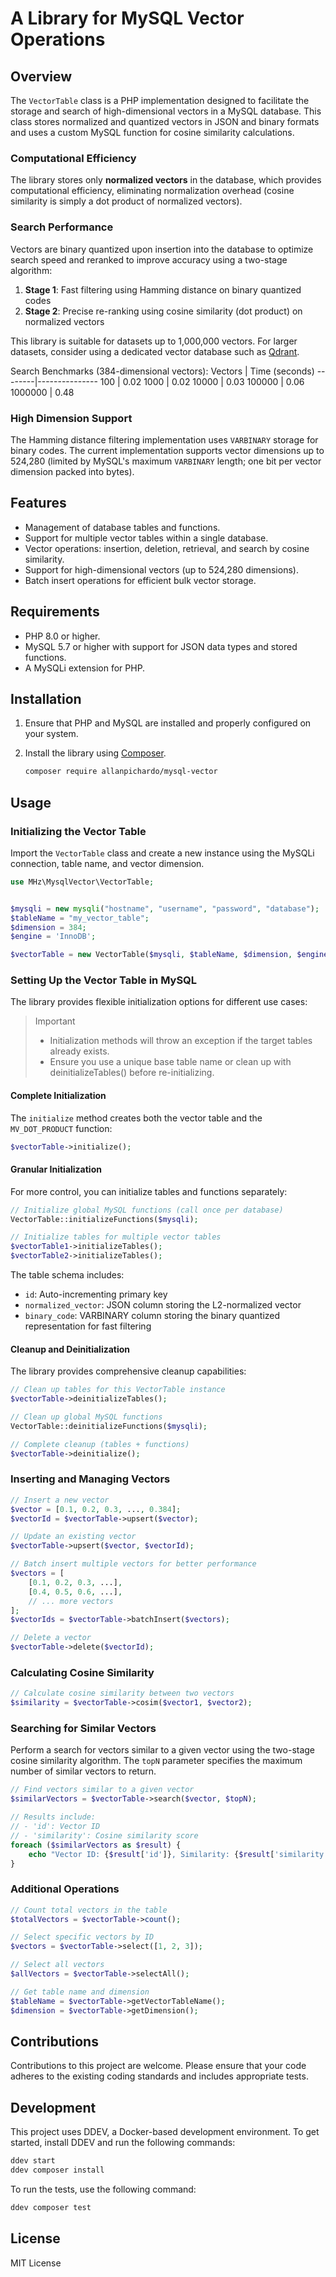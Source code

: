 # A Library for MySQL Vector Operations

## Overview
The `VectorTable` class is a PHP implementation designed to facilitate the storage and search of high-dimensional vectors in a MySQL database. This class stores normalized and quantized vectors in JSON and binary formats and uses a custom MySQL function for cosine similarity calculations.

### Computational Efficiency
The library stores only **normalized vectors** in the database, which provides computational efficiency, eliminating normalization overhead (cosine similarity is simply a dot product of normalized vectors).

### Search Performance
Vectors are binary quantized upon insertion into the database to optimize search speed and reranked to improve accuracy using a two-stage algorithm:
1. **Stage 1**: Fast filtering using Hamming distance on binary quantized codes
2. **Stage 2**: Precise re-ranking using cosine similarity (dot product) on normalized vectors

This library is suitable for datasets up to 1,000,000 vectors. For larger datasets, consider using a dedicated vector database such as [Qdrant](https://qdrant.tech/).

Search Benchmarks (384-dimensional vectors):
Vectors | Time (seconds)
--------|---------------
100     | 0.02
1000    | 0.02
10000   | 0.03
100000  | 0.06
1000000 | 0.48

### High Dimension Support
The Hamming distance filtering implementation uses `VARBINARY` storage for binary codes. The current implementation supports vector dimensions up to 524,280 (limited by MySQL's maximum `VARBINARY` length; one bit per vector dimension packed into bytes).

## Features
- Management of database tables and functions.
- Support for multiple vector tables within a single database.
- Vector operations: insertion, deletion, retrieval, and search by cosine similarity.
- Support for high-dimensional vectors (up to 524,280 dimensions).
- Batch insert operations for efficient bulk vector storage.

## Requirements
- PHP 8.0 or higher.
- MySQL 5.7 or higher with support for JSON data types and stored functions.
- A MySQLi extension for PHP.

## Installation
1. Ensure that PHP and MySQL are installed and properly configured on your system.
2. Install the library using [Composer](https://getcomposer.org/).

   ```bash
   composer require allanpichardo/mysql-vector
   ```

## Usage

### Initializing the Vector Table
Import the `VectorTable` class and create a new instance using the MySQLi connection, table name, and vector dimension.
```php
use MHz\MysqlVector\VectorTable;


$mysqli = new mysqli("hostname", "username", "password", "database");
$tableName = "my_vector_table";
$dimension = 384;
$engine = 'InnoDB';

$vectorTable = new VectorTable($mysqli, $tableName, $dimension, $engine);
```

### Setting Up the Vector Table in MySQL
The library provides flexible initialization options for different use cases:

> Important
> - Initialization methods will throw an exception if the target tables already exists.
> - Ensure you use a unique base table name or clean up with deinitializeTables() before re-initializing.

#### Complete Initialization
The `initialize` method creates both the vector table and the `MV_DOT_PRODUCT` function:
```php
$vectorTable->initialize();
```

#### Granular Initialization
For more control, you can initialize tables and functions separately:
```php
// Initialize global MySQL functions (call once per database)
VectorTable::initializeFunctions($mysqli);

// Initialize tables for multiple vector tables
$vectorTable1->initializeTables();
$vectorTable2->initializeTables();
```

The table schema includes:
- `id`: Auto-incrementing primary key
- `normalized_vector`: JSON column storing the L2-normalized vector
- `binary_code`: VARBINARY column storing the binary quantized representation for fast filtering

#### Cleanup and Deinitialization
The library provides comprehensive cleanup capabilities:
```php
// Clean up tables for this VectorTable instance
$vectorTable->deinitializeTables();

// Clean up global MySQL functions
VectorTable::deinitializeFunctions($mysqli);

// Complete cleanup (tables + functions)
$vectorTable->deinitialize();
```

### Inserting and Managing Vectors
```php
// Insert a new vector
$vector = [0.1, 0.2, 0.3, ..., 0.384];
$vectorId = $vectorTable->upsert($vector);

// Update an existing vector
$vectorTable->upsert($vector, $vectorId);

// Batch insert multiple vectors for better performance
$vectors = [
    [0.1, 0.2, 0.3, ...],
    [0.4, 0.5, 0.6, ...],
    // ... more vectors
];
$vectorIds = $vectorTable->batchInsert($vectors);

// Delete a vector
$vectorTable->delete($vectorId);
```

### Calculating Cosine Similarity
```php
// Calculate cosine similarity between two vectors
$similarity = $vectorTable->cosim($vector1, $vector2);
```

### Searching for Similar Vectors
Perform a search for vectors similar to a given vector using the two-stage cosine similarity algorithm. The `topN` parameter specifies the maximum number of similar vectors to return.
```php
// Find vectors similar to a given vector
$similarVectors = $vectorTable->search($vector, $topN);

// Results include:
// - 'id': Vector ID
// - 'similarity': Cosine similarity score
foreach ($similarVectors as $result) {
    echo "Vector ID: {$result['id']}, Similarity: {$result['similarity']}\n";
}
```

### Additional Operations
```php
// Count total vectors in the table
$totalVectors = $vectorTable->count();

// Select specific vectors by ID
$vectors = $vectorTable->select([1, 2, 3]);

// Select all vectors
$allVectors = $vectorTable->selectAll();

// Get table name and dimension
$tableName = $vectorTable->getVectorTableName();
$dimension = $vectorTable->getDimension();
```


## Contributions
Contributions to this project are welcome. Please ensure that your code adheres to the existing coding standards and includes appropriate tests.

## Development
This project uses DDEV, a Docker-based development environment. To get started, install DDEV and run the following commands:

```bash
ddev start
ddev composer install
```

To run the tests, use the following command:

```bash
ddev composer test
```

## License
MIT License